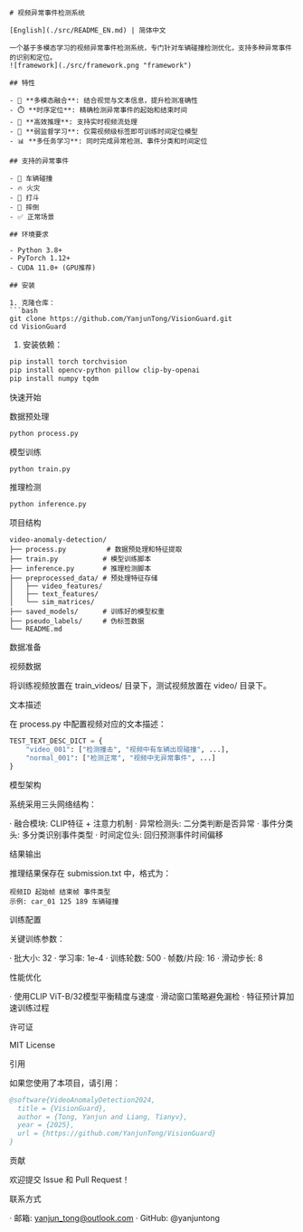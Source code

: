 ```
# 视频异常事件检测系统

[English](./src/README_EN.md) | 简体中文

一个基于多模态学习的视频异常事件检测系统，专门针对车辆碰撞检测优化，支持多种异常事件的识别和定位。
![framework](./src/framework.png "framework")

## 特性

- 🎯 **多模态融合**: 结合视觉与文本信息，提升检测准确性
- ⏱️ **时序定位**: 精确检测异常事件的起始和结束时间
- 🚀 **高效推理**: 支持实时视频流处理
- 🔧 **弱监督学习**: 仅需视频级标签即可训练时间定位模型
- 📊 **多任务学习**: 同时完成异常检测、事件分类和时间定位

## 支持的异常事件

- 🚗 车辆碰撞
- 🔥 火灾
- 👊 打斗
- 🧍 摔倒
- ✅ 正常场景

## 环境要求

- Python 3.8+
- PyTorch 1.12+
- CUDA 11.0+ (GPU推荐)

## 安装

1. 克隆仓库：
```bash
git clone https://github.com/YanjunTong/VisionGuard.git
cd VisionGuard
```

1. 安装依赖：

```bash
pip install torch torchvision
pip install opencv-python pillow clip-by-openai
pip install numpy tqdm
```

快速开始

数据预处理

```bash
python process.py
```

模型训练

```bash
python train.py
```

推理检测

```bash
python inference.py
```

项目结构

```
video-anomaly-detection/
├── process.py          # 数据预处理和特征提取
├── train.py           # 模型训练脚本
├── inference.py       # 推理检测脚本
├── preprocessed_data/ # 预处理特征存储
│   ├── video_features/
│   ├── text_features/
│   └── sim_matrices/
├── saved_models/      # 训练好的模型权重
├── pseudo_labels/     # 伪标签数据
└── README.md
```

数据准备

视频数据

将训练视频放置在 train_videos/ 目录下，测试视频放置在 video/ 目录下。

文本描述

在 process.py 中配置视频对应的文本描述：

```python
TEST_TEXT_DESC_DICT = {
    "video_001": ["检测撞击", "视频中有车辆出现碰撞", ...],
    "normal_001": ["检测正常", "视频中无异常事件", ...]
}
```

模型架构

系统采用三头网络结构：

· 融合模块: CLIP特征 + 注意力机制
· 异常检测头: 二分类判断是否异常
· 事件分类头: 多分类识别事件类型
· 时间定位头: 回归预测事件时间偏移

结果输出

推理结果保存在 submission.txt 中，格式为：

```
视频ID 起始帧 结束帧 事件类型
示例: car_01 125 189 车辆碰撞
```

训练配置

关键训练参数：

· 批大小: 32
· 学习率: 1e-4
· 训练轮数: 500
· 帧数/片段: 16
· 滑动步长: 8

性能优化

· 使用CLIP ViT-B/32模型平衡精度与速度
· 滑动窗口策略避免漏检
· 特征预计算加速训练过程

许可证

MIT License

引用

如果您使用了本项目，请引用：

```bibtex
@software{VideoAnomalyDetection2024,
  title = {VisionGuard},
  author = {Tong, Yanjun and Liang, Tianyv},
  year = {2025},
  url = {https://github.com/YanjunTong/VisionGuard}
}
```

贡献

欢迎提交 Issue 和 Pull Request！

联系方式

· 邮箱: yanjun_tong@outlook.com
· GitHub: @yanjuntong

```
